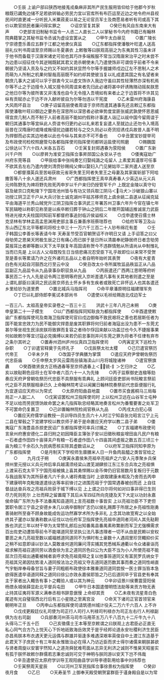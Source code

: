 <!-- { "loadSidebar": true } -->
　　○壬辰  上谕户部曰狭西地接羗戎桑麻非其所产民生服用皆仰给于他郡今岁秋粮既已蠲免边储不足若欲转输必劳民力宜以官库所有布匹运至近边之地令府州县视民间时直更减一分听民入米粟菽麦以易之无论官员军士及商愿易者听有司或高下其价以欺官损民者廉问得实罪之
　　○诏京官复其家
　　○癸巳有风自东南来大有声
　　○吏部言旧制秘书监令一人丞二人直长二人以掌秘书今内府书籍已有翰林院典籍掌之其秘书监令丞诚为虚设宜罢从之
　　○甲午太白昼见
　　○置广陵长宁崇德豊乐善应五群于江都之地隶仪真监
　　○辽东都指挥使潘敬叶旺遣人送高丽礼仪判书周谊至京师赐以冬夏袭衣  上敕敬等曰朕观高丽之为东夷其性习虽未详于他书而备载于汉唐宋诸史可验也其巧诈多端叛服不常当汉隋唐宋治平之时未尝不为边患以招征伐今其逆贼既弑其君又诡杀朝使未几乃遣使饰非可谓信乎前者不令来朝彼乃坚请入贡及与之约又不如约其状显然今尔等手握雄师戍边辽左不思制人之术而萌为人所制之机果何智哉高丽既不如约却其使彼当复以礼成遣其国之有名望者来朝庶几事大之诚可以孚于朕衷今又以虚文饰诈入我边守虽曰其性轻薄然亦深有机焉尔等不止之于边擅令入城又擅令同周谊来者先归此必诸将甚中奸诱贿赂动摇矣朕思之他日尔等为彼所害又非浅浅也自今无令擅入吾境如有来者止之于边首将不许其见纵有贡赋亦止于边不许入献听彼自为尔等勿违以干宪度
　　○乙未雷州府海康县大风雨坏县治
　　○庚子诏留高丽使者周谊于京师而遣其通事先还且敕辽东都指挥使潘敬叶旺曰御边之要务在深思所以深思者必欲审势度宜匪张威武孰使怀恩恩威得宜庶几制人而不制于人前者高丽不能如约假称计事遣人诣辽以觇中国今留周谊于朝归其通事尔等宜纵此人赍谊书归更约必以礼来若复妄遣人至就边止还勿令入境高丽昔在汉隋唐时或降或叛侵扰边疆若轻与之交久则必以奇货招诱戍兵故昔人虽不明为捍御而必实其边地者以此也今纵与其来亦不可不备也
　　○辛丑罢宝钞提举司及布政使司检校照磨管勾各都指挥使司指挥使司都转运盐使司照磨
　　○赐魏国公徐达以下六十四人米各五百石
　　○壬寅复封郑遇春为荥阳侯
　　○置广东新兴千户所
　　○以廖昇为淮安卫指挥佥事昇郧国公永安从子也
　　○倭夷寇劫广州府东莞等县
　　○甲辰给事中张纯奏乞归娶纯潞之屯留人  上素爱其谨厚可任事不欲其去左右乃遣内使刘清赍钞赐纯父俾以娶妇入门见舅姑毕二家共遣人送至京
　　○都督濮英兵至苦峪获故元省哥失里王阿者失里王之母妻及其家属斩部下阿哈撒答等八十余人遂还兵肃州
　　○广西都指挥使王真卒真寿春人少英迈从元义兵元帅陈野先为禆将野先败死丙申岁以千户来归仍授管军千户  上既定金陵以真守句容及破京口克毗陵下宁国攻池州皆与有功又领兵取江阴马＜马犬＞沙破狼山寨以功授江阴卫正千户从大兵讨张士诚克湖州平姑苏移师克上虞余姚二县遂从征闽克延平由海道平兰秀山贼党升江阴卫指挥佥事洪武三年署苏州卫事六年升今官在镇七年军民辑睦以称职见称至是以疾卒敕归葬于钟山之阴后二年赠开国辅运推诚宣力武臣特进光禄大夫柱国同知前军都督府事追封临沂侯谥桓义
　　○戊申遣使召儒士林克坚林有学林孟高孟思渊用吏部主事丘兼善序班蔡瑄荐也
　　○给府军等卫及山东山西辽东北平等都司将校士卒三十一万六千三百二十人钞布绵花有差
　　○壬子韩国公李善长等表请今年  天寿圣节受百官朝贺诏不许明日又请  上手诏答之曰父母劬劳之恩昊天罔极生辰之日有痛心而已朕于是日所以清晨奉祀静居终日者念劬劳莫报耳比者卿等数以天下太平朕复年高固请称贺今不违群情勉从所请尚从中制惟礼当而已先是  上以古人父母既殁生日当倍悲痛况忍受臣下礼乎故即位以来常不受贺至是善长等累请乃许之在外诸司五品以上者自明年始听其表贺
　　○夜有大星青白色有光起自河鼓西北行至云中没
　　○癸丑改太仆寺所属牧监品秩监正从八品监副正九品监令从九品录事杂职驭良从九品
　　○丙辰遣还广西两江思明等府听事民百二十九人先是诏令两江思明等府民入京听差遣凡事有关其地者则遣之至是  上谓礼部臣曰溪洞之民远居京师去土怀乡多有生疾者或致死亡非怀远人也其各遣还乡里给钞为道里费
　　○置北城兵马指挥司
　　○命平章潘原明往福建理军务
　　○丁巳以礼部侍郎李冕试本部尚书
　　○遣使以毛袄给赐迤北戍边军士

一百三八、太祖高皇帝实录卷之一百三十三
　　洪武十三年八月己未朔
　　○庚申皇第二十一子模生
　　○以广西都指挥同知耿良为都指挥使
　　○辛酉遣使敕谕广东都指挥使司及南海卫指挥使司官曰戍边御侮不致民艰将之善也若居斯任者为国不能宣忠效力为民不能御灾捍患是废其职罪将何归前者海寇出没为患不一东莞尤甚尔等坐视生民涂炭朕将致罪而复容之者待尔俘囚来献以功盖愆也今久不捷报事果何如故敕尔等宜讨寇必克擒缚以来若仍前怠事则并问东莞之罪为将者不任律有弃市之条尔其听之
　　○置寿州泗州庐州仪真四卫指挥使司
　　○丙寅定天下巡检为杂职
　　○丁卯遣官释奠于先师孔子
　　○戊辰祭太社太稷
　　○己巳遣官祭历代帝王
　　○辛未夕月
　　○改国子学典膳为掌馔
　　○遣应天府尹曾朝佐祭历代忠臣庙
　　○壬申祭太岁风云雷雨岳镇海渎山川月将城隍诸神
　　○遣官祭旗纛
　　○癸酉徵贤良方正杨遇春等至京师遇春上＜锍-釒＞乞归许之
　　○乙亥以故鞑靼色目将士在军中者六百六十一人为先锋
　　○丙子监察御史连楹等劾奏应天府尹曾朝佐祭历代忠臣不具祭服有乖典礼  上顾问廷臣吏部尚书阮畯言祭前代之臣不具祭服相承已久  上命翰林院考证以闻翼日翰林院奏祭前代忠臣便服行礼为宜遂诏应天府以为常式
　　○太原府阳曲县地震
　　○置市买食酱桐马三局每局正一人副二人
　　○戊寅诏罢松州卫指挥使司时  上以松州卫远在山谷军士屯种不足以给而劳民馈饷故命罢之未几指挥耿忠经略其地奏言松州为番蜀要害之处军卫不可罢命仍复置卫
　　○己卯置翰林院检阅官秩从九品
　　○丙戌太白犯心宿
　　○置应天府儒学设教授一员训导四员生员六十人时江宁知县张允昭言江宁上元二县在辇毂之下宜建学校以教京师子弟于是命置应天府学以教二县子弟
　　○倭夷寇广东海豊县杀掠吏民诏广东都指挥使司率兵讨捕之
　　○丁亥福建布政使司言泉州府惠安德化二县归附之初因降臣主簿张子安以旧徵秋粮妄增田亩凡民户有粮一石者虚作田四十亩驿夫户有粮一石者虚作田八十四亩其间虚报之数五百三顷三十亩为粮三千余石久为民病愿核实除其虚数诏从之
　　○以府军卫指挥同知李原为广东都指挥使
　　○是月制天下学校师生廪膳米人日一升鱼肉盐醯之类皆官给之
　　○
　　九月戊子朔
　　○庚寅永嘉侯朱亮祖卒亮祖庐之六安人元季聚乡兵保捍州里元授以义兵元帅后率兵越濡须经梁山渡芜湖肆掠江东江东合兵攻之亮祖惧  上渡采石克太平下宁国亮祖被擒上喜其勇悍赐以金币俾仍旧官居数月复叛归于元数与我战我军为其所获者凡六千余人诸将弗能当时  上欲取建康未暇及乃舍而去丙申下建康明年克毗陵遂遣徐达等率前锋讨之进围亮祖于宁国常遇春被创而还  上自往督战达奋兵攻之亮祖兵败获于城下缚以见  上上谓之曰尔将何如对曰事非得已生则尽力死则死尔  上壮而释之留置麾下其后从军四征所向克捷及天下大定以功封永嘉侯命镇广东所为多不法番禺知县道同上言亮祖数十事皆实  上以亮祖功臣不下吏但罢职令居江宁县之安德乡未几以病卒御制圹志仍以侯礼赐葬于所居之乡亮祖性刚勇善骑射所至奋不顾身故能成佐运功然寡学术所为多非礼  上念其功故宽宥之以全始终其子暹亦以智勇称数从征伐以功任府军卫指挥使先亮祖卒道同者河间人其先鞑靼族也洪武三年以材干举为太常赞礼郎后出知番禺县番禺素称繁剧而军卫尤强横需求百出佐吏动遭笞辱前令不能堪道同至坚执公法凡事违理者一切不从由是民赖以安权要恶之未几亮祖至数以威福撼道同道同不为惧时有土豪数十人遇闾里珍货輙抑价买之稍不如意即诬以钞法人莫敢谁何道同廉问淂实捕其党悉械系通衢以令众诸豪诣亮祖求解亮祖召道同劳以酒食徐为言之道同厉色曰公为大臣不当为小人所使亮祖不能屈次日亮祖出通衢被械者哀呼求免亮祖竟释之复以他事笞道同又有富民罗氏纳女于亮祖其兄弟因怙势凌人道同按法治之亮祖又夺去道同遂历数其事而奏之道同性峭直气宇魁岸奉母备甘旨与妻子同粗粝布政使徐本雅重道同道同尝按一医士罪当笞本急欲得医遣卒语道同释之道同曰徐公亦效永嘉侯耶笞之乃已后道同卒于官县吏有奉其主于家者出入輙告有事卜之輙验人或以其为神云
　　○辛卯诏景川侯曹震营阳侯杨燝永城侯薛显赴北平督兵屯田
　　○甲午日本国遣僧明悟法助等来贡方物无表止持其征夷将军源义满奉丞相书辞意倨慢  上命却其贡
　　○乙未夜有流星青白色尾迹有光自璧宿西北行后有三小星随之至离宫没
　　○命天下诸司正官首领官来朝明年正旦
　　○丙申山东都指挥使司请筑德州城计役夫二万六千六百人  上不许
　　○戊戌更殿廷仪礼司使为司正行人司行人判禄司判禄亦为司正左右行人判禄副俱为左右司副
　　○兵部奏河州茶马司市马用茶五万八千八百九十二斤牛九十八头得马二千五十匹
　　○己亥徵儒士王本等至京敕谓之曰朕观上古君臣必正直无私心同气合方乃上悦天心下忻地祇致海岳效灵于是乎经邦论道永安社稷利济生民臣亦昌焉朕本布衣遇天更元运偶与群雄并驱逢多难遇深艰率英俊自中土渡江东造基于此君天下子庶民十有三年矣永惟致治必在得人乃访近臣而求士得尔诸儒来朝朕甚欲与贤者周旋以安寰宇然知人之道尧舜犹难苟面从志异无利济之诚则不惟昊天昭鉴实有孤于朕怀故敕尔群儒若志秉忠诚则可交于神明与朕同游以安天下岂不伟哉
　　○辛丑遣使召太原府学训导王观阳曲县学训导李德彰用给事中刘纬荐也
　　○壬寅祭周天星辰
　　○以河州卫军民指挥佥事徐景权为指挥使
　　○癸卯夜月食
　　○乙巳
　　○天寿圣节  上御奉天殿受朝贺宴群臣于谨身殿自是以为常

